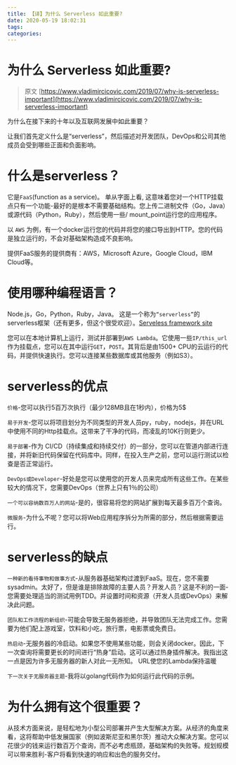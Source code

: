 ```yaml
---
title: 【译】为什么 Serverless 如此重要? 
date: 2020-05-19 18:02:31
tags: 
categories: 
---
```


# 为什么 Serverless 如此重要?

> 原文 [https://www.vladimircicovic.com/2019/07/why-is-serverless-important](https://www.vladimircicovic.com/2019/07/why-is-serverless-important)


为什么在接下来的十年以及互联网发展中如此重要？

让我们首先定义什么是“serverless”，然后描述对开发团队，DevOps和公司其他成员会受到哪些正面和负面影响。

<!--more-->

# 什么是serverless？
它是`FaaS`(function as a service)。 单从字面上看, 这意味着您对一个HTTP挂载点只有一个功能-最好的是根本不需要基础结构。您上传二进制文件（Go，Java）或源代码（Python，Ruby），然后使用一些/ mount_point运行您的应用程序。

以 `AWS` 为例，有一个docker运行您的代码并将您的接口导出到HTTP。您的代码是独立运行的，不会对基础架构造成不良影响。

提供FaaS服务的提供商有：AWS，Microsoft Azure，Google Cloud，IBM Cloud等。

# 使用哪种编程语言？
Node.js，Go，Python，Ruby，Java。
这是一个称为`“serverless”`的serverless框架（还有更多，但这个很受欢迎）。[Serveless framework site](https://www.serverless.com/cn/)

您可以在本地计算机上运行，​​测试并部署到`AWS Lambda`。它使用一些`IP/this_url`作为挂载点，您可以在其中运行`GET`，`POST`。其背后是由1500+ CPU的云运行的代码，并提供快速执行。您可以连接某些数据库或其他服务（例如S3）。

# serverless的优点
`价格`-您可以执行5百万次执行（最少128MB且在1秒内），价格为5$

`易于开发`-您可以将项目划分为不同类型的开发人员py，ruby，nodejs，并在URL中使用不同的Http挂载点。这带来了干净的代码，而凌乱的10K行则更少。

`易于部署`-作为 CI/CD（持续集成和持续交付）的一部分，您可以在管道内部进行连接，并将新旧代码保留在代码库中。同样，在投入生产之前，您可以运行测试以检查是否正常运行。

`DevOps或Developer`-好处是您可以使用您的开发人员来完成所有这些工作。在某些较大的情况下，您需要DevOps（世界上只有1％的公司）

`一个可以容纳数百万人的网站`-是的，很容易将您的网站扩展到每天最多百万个查询。

`微服务`-为什么不呢？您可以将Web应用程序拆分为所需的部分，然后根据需要运行。

# serverless的缺点
`一种新的看待事物和做事方式`-从服务器基础架构过渡到FaaS。现在，您不需要sysadmin。太好了，但是谁是排除故障的主要人员？开发人员？这是不利的一面-您需要处理适当的测试用例TDD。并设置时间和资源（开发人员或DevOps）来解决此问题。

`团队和工作流程的新组织`-可能会导致无服务器拒绝，并导致团队无法完成工作。您需要为他们配上游戏室，饮料和小吃，旅行票，电影票或免费日。

`热启动`-无服务器的冷启动。如果您不使用某些功能，则会关闭docker。因此，下一次查询将需要更长的时间进行“热身”启动。这可以通过热身插件解决。我指出这一点是因为许多无服务器的新人对此一无所知。 URL使您的Lambda保持温暖

`下一次关于无服务器主题`-我将以golang代码作为如何运行此代码的示例。

# 为什么拥有这个很重要？
从技术方面来说，是轻松地为小型公司部署并产生大型解决方案。从经济的角度来看，这将帮助中低发展国家（例如波斯尼亚和黑尔茨）推动大众解决方案。您可以花很少的钱来运行数百万个查询，而不必考虑瓶颈，基础架构的失败等。规划规模可以带来胜利-客户将看到快速的响应和出色的服务交付。
